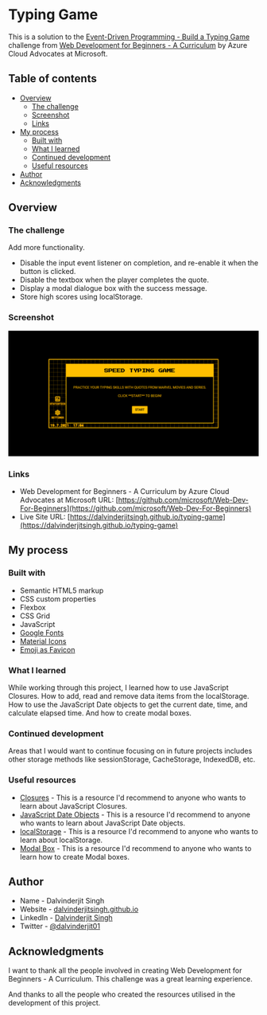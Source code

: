 # Typing Game

This is a solution to the [Event-Driven Programming - Build a Typing Game](https://github.com/dalvinderjitsingh/Web-Dev-For-Beginners/tree/main/4-typing-game) challenge from [Web Development for Beginners - A Curriculum](https://github.com/microsoft/Web-Dev-For-Beginners) by Azure Cloud Advocates at Microsoft.

## Table of contents

- [Overview](#overview)
  - [The challenge](#the-challenge)
  - [Screenshot](#screenshot)
  - [Links](#links)
- [My process](#my-process)
  - [Built with](#built-with)
  - [What I learned](#what-i-learned)
  - [Continued development](#continued-development)
  - [Useful resources](#useful-resources)
- [Author](#author)
- [Acknowledgments](#acknowledgments)

## Overview

### The challenge

Add more functionality.

- Disable the input event listener on completion, and re-enable it when the button is clicked.
- Disable the textbox when the player completes the quote.
- Display a modal dialogue box with the success message.
- Store high scores using localStorage.

### Screenshot

![](./screenshot.png)

### Links

- Web Development for Beginners - A Curriculum by Azure Cloud Advocates at Microsoft URL: [https://github.com/microsoft/Web-Dev-For-Beginners](https://github.com/microsoft/Web-Dev-For-Beginners)
- Live Site URL: [https://dalvinderjitsingh.github.io/typing-game](https://dalvinderjitsingh.github.io/typing-game)

## My process

### Built with

- Semantic HTML5 markup
- CSS custom properties
- Flexbox
- CSS Grid
- JavaScript
- [Google Fonts](https://fonts.google.com/)
- [Material Icons](https://fonts.google.com/icons)
- [Emoji as Favicon](https://emojipedia.org/keyboard/)

### What I learned

While working through this project, I learned how to use JavaScript Closures. How to add, read and remove data items from the localStorage. How to use the JavaScript Date objects to get the current date, time, and calculate elapsed time. And how to create modal boxes.

### Continued development

Areas that I would want to continue focusing on in future projects includes other storage methods like sessionStorage, CacheStorage, IndexedDB, etc.

### Useful resources

- [Closures](https://developer.mozilla.org/en-US/docs/Web/JavaScript/Closures) - This is a resource I'd recommend to anyone who wants to learn about JavaScript Closures.
- [JavaScript Date Objects](https://developer.mozilla.org/en-US/docs/Web/JavaScript/Reference/Global_Objects/Date) - This is a resource I'd recommend to anyone who wants to learn about JavaScript Date objects.
- [localStorage](https://developer.mozilla.org/en-US/docs/Web/API/Window/localStorage) - This is a resource I'd recommend to anyone who wants to learn about localStorage.
- [Modal Box](https://www.w3schools.com/howto/howto_css_modals.asp) - This is a resource I'd recommend to anyone who wants to learn how to create Modal boxes.

## Author

- Name - Dalvinderjit Singh
- Website - [dalvinderjitsingh.github.io](https://dalvinderjitsingh.github.io/)
- LinkedIn - [Dalvinderjit Singh](https://www.linkedin.com/in/dalvinderjit-singh-a40b511b7/)
- Twitter - [@dalvinderjit01](https://twitter.com/dalvinderjit01)

## Acknowledgments

I want to thank all the people involved in creating Web Development for Beginners - A Curriculum. This challenge was a great learning experience.

And thanks to all the people who created the resources utilised in the development of this project.
